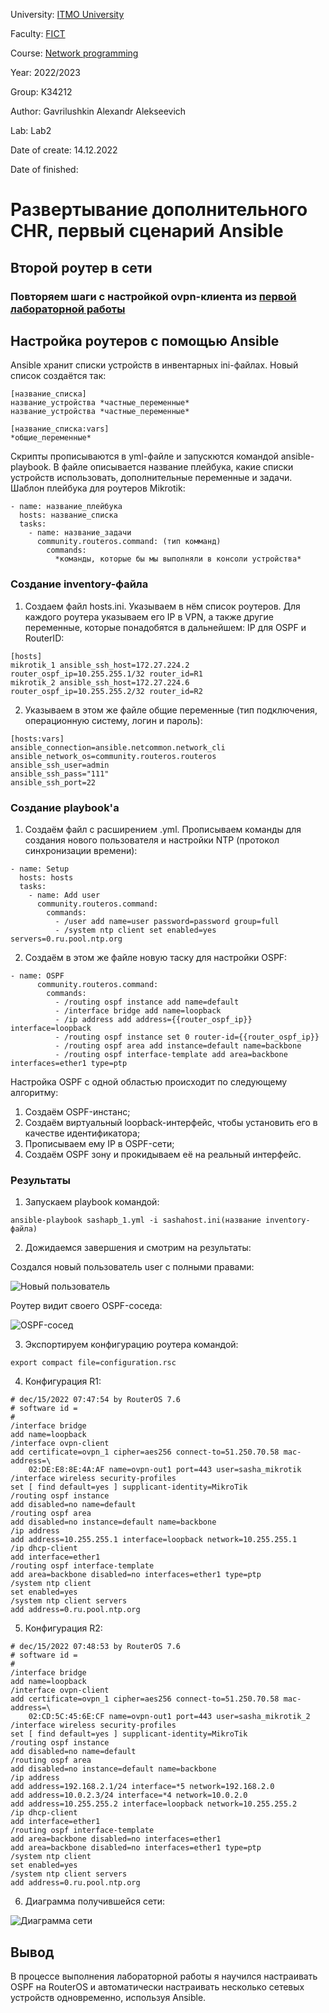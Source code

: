 University: [ITMO University](https://itmo.ru/ru/)

Faculty: [FICT](https://fict.itmo.ru)

Course: [Network programming](https://github.com/itmo-ict-faculty/network-programming)

Year: 2022/2023

Group: K34212

Author: Gavrilushkin Alexandr Alekseevich

Lab: Lab2

Date of create: 14.12.2022

Date of finished: 

# Развертывание дополнительного CHR, первый сценарий Ansible

## Второй роутер в сети

### Повторяем шаги с настройкой ovpn-клиента из [первой лабораторной работы](https://github.com/laphedhendad/2022_2023-network_programming-k34212-gavrilushkin_a_a/blob/main/lab1/lab1_report.md)

## Настройка роутеров с помощью Ansible

Ansible хранит списки устройств в инвентарных ini-файлах. Новый список создаётся так:

```
[название_списка]
название_устройства *частные_переменные*
название_устройства *частные_переменные*

[название_списка:vars]
*общие_переменные*
```

Скрипты прописываются в yml-файле и запускются командой ansible-playbook. В файле описывается название плейбука, какие списки устройств использовать, дополнительные переменные и задачи. Шаблон плейбука для роутеров Mikrotik:

```
- name: название_плейбука
  hosts: название_списка
  tasks:
    - name: название_задачи
      community.routeros.command: (тип комманд)
        commands:
          *команды, которые бы мы выполняли в консоли устройства*
```

### Создание inventory-файла

1. Создаем файл hosts.ini. Указываем в нём список роутеров. Для каждого роутера указываем его IP в VPN, а также другие переменные, которые понадобятся в дальнейшем: IP для OSPF и RouterID:
```
[hosts]
mikrotik_1 ansible_ssh_host=172.27.224.2 router_ospf_ip=10.255.255.1/32 router_id=R1
mikrotik_2 ansible_ssh_host=172.27.224.6 router_ospf_ip=10.255.255.2/32 router_id=R2
```
2. Указываем в этом же файле общие переменные (тип подключения, операционную систему, логин и пароль):
```
[hosts:vars]
ansible_connection=ansible.netcommon.network_cli
ansible_network_os=community.routeros.routeros
ansible_ssh_user=admin
ansible_ssh_pass="111"
ansible_ssh_port=22
```

### Создание playbook'а

1. Создаём файл с расширением .yml. Прописываем команды для создания нового пользователя и настройки NTP (протокол синхронизации времени):
```
- name: Setup
  hosts: hosts
  tasks:
    - name: Add user
      community.routeros.command:
        commands:
          - /user add name=user password=password group=full
          - /system ntp client set enabled=yes servers=0.ru.pool.ntp.org
```
2. Создаём в этом же файле новую таску для настройки OSPF:
```
- name: OSPF
      community.routeros.command:
        commands:
          - /routing ospf instance add name=default
          - /interface bridge add name=loopback
          - /ip address add address={{router_ospf_ip}} interface=loopback
          - /routing ospf instance set 0 router-id={{router_ospf_ip}}
          - /routing ospf area add instance=default name=backbone
          - /routing ospf interface-template add area=backbone interfaces=ether1 type=ptp
```

Настройка OSPF с одной областью происходит по следующему алгоритму:
1. Создаём OSPF-инстанс;
2. Создаём виртуальный loopback-интерфейс, чтобы установить его в качестве идентификатора;
3. Прописываем ему IP в OSPF-сети;
4. Создаём OSPF зону и прокидываем её на реальный интерфейс.

### Результаты

1. Запускаем playbook командой:
```
ansible-playbook sashapb_1.yml -i sashahost.ini(название inventory-файла)
```
2. Дожидаемся завершения и смотрим на результаты:

Создался новый пользователь user с полными правами:

![Новый пользователь](/lab2/Screenshot_1.png)

Роутер видит своего OSPF-соседа:

![OSPF-сосед](/lab2/Screenshot_2.png)

3. Экспортируем конфигурацию роутера командой:
```
export compact file=configuration.rsc
```
4. Конфигурация R1:

```
# dec/15/2022 07:47:54 by RouterOS 7.6
# software id = 
#
/interface bridge
add name=loopback
/interface ovpn-client
add certificate=ovpn_1 cipher=aes256 connect-to=51.250.70.58 mac-address=\
    02:DE:E8:8E:4A:AF name=ovpn-out1 port=443 user=sasha_mikrotik
/interface wireless security-profiles
set [ find default=yes ] supplicant-identity=MikroTik
/routing ospf instance
add disabled=no name=default
/routing ospf area
add disabled=no instance=default name=backbone
/ip address
add address=10.255.255.1 interface=loopback network=10.255.255.1
/ip dhcp-client
add interface=ether1
/routing ospf interface-template
add area=backbone disabled=no interfaces=ether1 type=ptp
/system ntp client
set enabled=yes
/system ntp client servers
add address=0.ru.pool.ntp.org
```

5. Конфигурация R2:

```
# dec/15/2022 07:48:53 by RouterOS 7.6
# software id = 
#
/interface bridge
add name=loopback
/interface ovpn-client
add certificate=ovpn_1 cipher=aes256 connect-to=51.250.70.58 mac-address=\
    02:CD:5C:45:6E:CF name=ovpn-out1 port=443 user=sasha_mikrotik_2
/interface wireless security-profiles
set [ find default=yes ] supplicant-identity=MikroTik
/routing ospf instance
add disabled=no name=default
/routing ospf area
add disabled=no instance=default name=backbone
/ip address
add address=192.168.2.1/24 interface=*5 network=192.168.2.0
add address=10.0.2.3/24 interface=*4 network=10.0.2.0
add address=10.255.255.2 interface=loopback network=10.255.255.2
/ip dhcp-client
add interface=ether1
/routing ospf interface-template
add area=backbone disabled=no interfaces=ether1
add area=backbone disabled=no interfaces=ether1 type=ptp
/system ntp client
set enabled=yes
/system ntp client servers
add address=0.ru.pool.ntp.org
```

6. Диаграмма получившейся сети:
 
![Диаграмма сети](/lab2/Screenshot_3.png)

## Вывод
В процессе выполнения лабораторной работы я научился настраивать OSPF на RouterOS и автоматически настраивать несколько сетевых устройств одновременно, используя Ansible.
